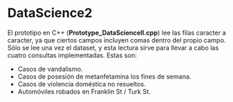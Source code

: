 # DataScience2

El prototipo en C++ (**Prototype_DataScienceII.cpp**) lee las filas caracter a caracter, ya que ciertos campos incluyen comas dentro del propio campo. Sólo se lee una vez el dataset, y esta lectura sirve para llevar a cabo las cuatro consultas implementadas. Estas son:
* Casos de vandalismo.
* Casos de posesión de metanfetamina los fines de semana.
* Casos de violencia doméstica no resueltos.
* Automóviles robados en Franklin St / Turk St.
